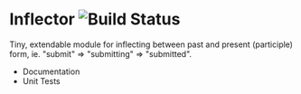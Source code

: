 Inflector ![Build Status](https://travis-ci.org/aglemann/inflector.png)
=========

Tiny, extendable module for inflecting between past and present (participle) form, ie. "submit" => "submitting" => "submitted".

* Documentation
* Unit Tests